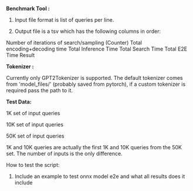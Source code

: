 **Benchmark Tool :**

1. Input file format is list of queries per line.

2. Output file is a tsv which has the following columns in order:

Number of iterations of search/sampling (Counter)
Total encoding+decoding time
Total Inference Time
Total Search Time
Total E2E Time
Result

**Tokenizer :**

Currently only GPT2Tokenizer is supported.
The default tokenizer comes from 'model_files/' (probably saved from pytorch), if a custom tokenizer is required pass the path to it.

**Test Data:**

1K set of input queries

10K set of input queries

50K set of input queries



1K and 10K queries are actually the first 1K and 10K queries from the 50K set. The number of inputs is the only difference.



How to test the script:

1. Include an example to test onnx model e2e and what all results does it include

